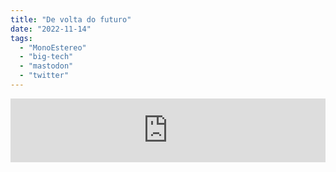 ```yaml
---
title: "De volta do futuro"
date: "2022-11-14"
tags: 
  - "MonoEstereo"
  - "big-tech"
  - "mastodon"
  - "twitter"
---
```


<iframe src="https://anchor.fm/monoestereo/embed/episodes/De-volta-do-futuro-e1qobfb" height="102px" width="100%" frameborder="0" scrolling="no"></iframe>
